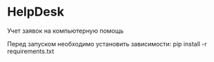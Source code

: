# HelpDesk
Учет заявок на компьютерную помощь

Перед запуском необходимо установить зависимости: 
pip install -r requirements.txt

